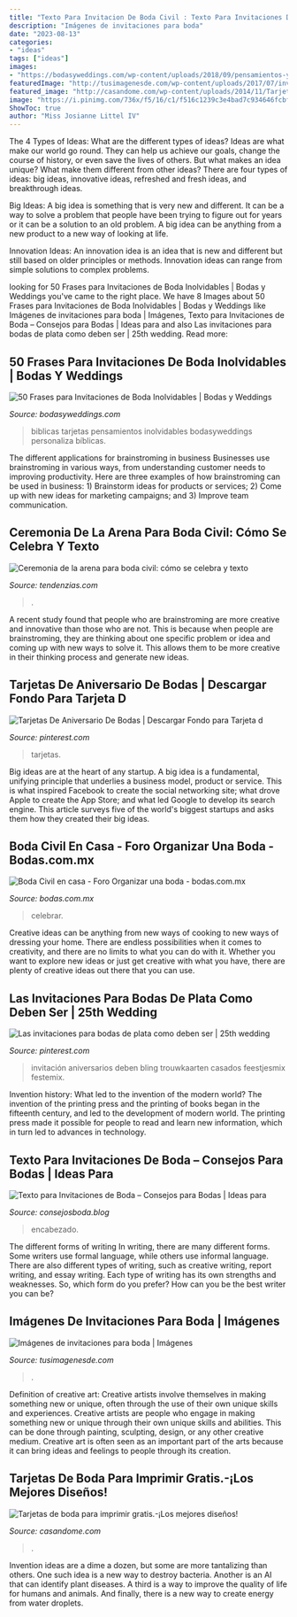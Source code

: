 ```yaml
---
title: "Texto Para Invitacion De Boda Civil : Texto Para Invitaciones De Boda – Consejos Para Bodas"
description: "Imágenes de invitaciones para boda"
date: "2023-08-13"
categories:
- "ideas"
tags: ["ideas"]
images:
- "https://bodasyweddings.com/wp-content/uploads/2018/09/pensamientos-y-frases-biblicas.jpg"
featuredImage: "http://tusimagenesde.com/wp-content/uploads/2017/07/invitaciones-para-boda-2.jpg"
featured_image: "http://casandome.com/wp-content/uploads/2014/11/Tarjetas-de-boda-para-imprimir-gratis-54-1024x625.jpg"
image: "https://i.pinimg.com/736x/f5/16/c1/f516c1239c3e4bad7c934646fcbf457e--mariana-orlando.jpg"
ShowToc: true
author: "Miss Josianne Littel IV"
---
```



The 4 Types of Ideas: What are the different types of ideas?
Ideas are what make our world go round. They can help us achieve our goals, change the course of history, or even save the lives of others. But what makes an idea unique? What make them different from other ideas?
There are four types of ideas: big ideas, innovative ideas, refreshed and fresh ideas, and breakthrough ideas.

Big Ideas: A big idea is something that is very new and different. It can be a way to solve a problem that people have been trying to figure out for years or it can be a solution to an old problem. A big idea can be anything from a new product to a new way of looking at life.

Innovation Ideas: An innovation idea is an idea that is new and different but still based on older principles or methods. Innovation ideas can range from simple solutions to complex problems.

	

		
looking for 50 Frases para Invitaciones de Boda Inolvidables | Bodas y Weddings you've came to the right place. We have 8 Images about 50 Frases para Invitaciones de Boda Inolvidables | Bodas y Weddings like Imágenes de invitaciones para boda | Imágenes, Texto para Invitaciones de Boda – Consejos para Bodas | Ideas para and also Las invitaciones para bodas de plata como deben ser | 25th wedding. Read more:
		
    
## 50 Frases Para Invitaciones De Boda Inolvidables | Bodas Y Weddings

<img loading=lazy src="https://bodasyweddings.com/wp-content/uploads/2018/09/pensamientos-y-frases-biblicas.jpg" onerror="this.onerror=null;this.src='https://tse4.mm.bing.net/th?id=OIP.1bamwsA5aQLGNqUrNLd2agHaLH&amp;pid=15.1';" alt="50 Frases para Invitaciones de Boda Inolvidables | Bodas y Weddings">

_Source: bodasyweddings.com_

>biblicas tarjetas pensamientos inolvidables bodasyweddings personaliza bíblicas. 

	

The different applications for brainstroming in business
Businesses use brainstroming in various ways, from understanding customer needs to improving productivity. Here are three examples of how brainstroming can be used in business: 1) Brainstorm ideas for products or services; 2) Come up with new ideas for marketing campaigns; and 3) Improve team communication.

    
## Ceremonia De La Arena Para Boda Civil: Cómo Se Celebra Y Texto

<img loading=lazy src="https://tendenzias.com/wp-content/uploads/2019/05/ceremonia-de-la-arena-para-boda-civil-textos.png?603b75&amp;603b75" onerror="this.onerror=null;this.src='https://tse4.mm.bing.net/th?id=OIP.mkIDrqgLbLkfkmysKlQjRgHaKf&amp;pid=15.1';" alt="Ceremonia de la arena para boda civil: cómo se celebra y texto">

_Source: tendenzias.com_

>. 

	

A recent study found that people who are brainstroming are more creative and innovative than those who are not. This is because when people are brainstroming, they are thinking about one specific problem or idea and coming up with new ways to solve it. This allows them to be more creative in their thinking process and generate new ideas.

    
## Tarjetas De Aniversario De Bodas | Descargar Fondo Para Tarjeta D

<img loading=lazy src="https://i.pinimg.com/736x/f5/16/c1/f516c1239c3e4bad7c934646fcbf457e--mariana-orlando.jpg" onerror="this.onerror=null;this.src='https://tse1.mm.bing.net/th?id=OIP.sCv5-PFvb-u0ztLPkPTN8AHaF7&amp;pid=15.1';" alt="Tarjetas De Aniversario De Bodas | Descargar Fondo para Tarjeta d">

_Source: pinterest.com_

>tarjetas. 

	

Big ideas are at the heart of any startup. A big idea is a fundamental, unifying principle that underlies a business model, product or service. This is what inspired Facebook to create the social networking site; what drove Apple to create the App Store; and what led Google to develop its search engine. This article surveys five of the world's biggest startups and asks them how they created their big ideas.

    
## Boda Civil En Casa - Foro Organizar Una Boda - Bodas.com.mx

<img loading=lazy src="https://cdn0.bodas.com.mx/usr/5/3/3/6/cfb_1162737.jpg" onerror="this.onerror=null;this.src='https://tse1.mm.bing.net/th?id=OIP.bIiRD-HapOuAGgVcvb1rqQHaHa&amp;pid=15.1';" alt="Boda Civil en casa - Foro Organizar una boda - bodas.com.mx">

_Source: bodas.com.mx_

>celebrar. 

	

Creative ideas can be anything from new ways of cooking to new ways of dressing your home. There are endless possibilities when it comes to creativity, and there are no limits to what you can do with it. Whether you want to explore new ideas or just get creative with what you have, there are plenty of creative ideas out there that you can use.

    
## Las Invitaciones Para Bodas De Plata Como Deben Ser | 25th Wedding

<img loading=lazy src="https://i.pinimg.com/736x/32/19/da/3219da31ccc8f4f03160c2ff4900c5df.jpg" onerror="this.onerror=null;this.src='https://tse2.mm.bing.net/th?id=OIP.mlHxz4Sol2BmAXpHWTgSUQAAAA&amp;pid=15.1';" alt="Las invitaciones para bodas de plata como deben ser | 25th wedding">

_Source: pinterest.com_

>invitación aniversarios deben bling trouwkaarten casados feestjesmix festemix. 

	

Invention history: What led to the invention of the modern world?
The invention of the printing press and the printing of books began in the fifteenth century, and led to the development of modern world. The printing press made it possible for people to read and learn new information, which in turn led to advances in technology.

    
## Texto Para Invitaciones De Boda – Consejos Para Bodas | Ideas Para

<img loading=lazy src="https://www.consejosboda.blog/wp-content/uploads/2018/08/encabezado-3.jpg" onerror="this.onerror=null;this.src='https://tse2.mm.bing.net/th?id=OIP.I2FXqJvd05bm4h_DGb7dfQHaJ4&amp;pid=15.1';" alt="Texto para Invitaciones de Boda – Consejos para Bodas | Ideas para">

_Source: consejosboda.blog_

>encabezado. 

	

The different forms of writing
In writing, there are many different forms. Some writers use formal language, while others use informal language. There are also different types of writing, such as creative writing, report writing, and essay writing. Each type of writing has its own strengths and weaknesses. So, which form do you prefer? How can you be the best writer you can be?

    
## Imágenes De Invitaciones Para Boda | Imágenes

<img loading=lazy src="http://tusimagenesde.com/wp-content/uploads/2017/07/invitaciones-para-boda-2.jpg" onerror="this.onerror=null;this.src='https://tse3.mm.bing.net/th?id=OIP.c-3TuaH4JfnpIV6EBemHyAHaLK&amp;pid=15.1';" alt="Imágenes de invitaciones para boda | Imágenes">

_Source: tusimagenesde.com_

>. 

	

Definition of creative art: Creative artists involve themselves in making something new or unique, often through the use of their own unique skills and experiences.
Creative artists are people who engage in making something new or unique through their own unique skills and abilities. This can be done through painting, sculpting, design, or any other creative medium. Creative art is often seen as an important part of the arts because it can bring ideas and feelings to people through its creation.

    
## Tarjetas De Boda Para Imprimir Gratis.-¡Los Mejores Diseños!

<img loading=lazy src="http://casandome.com/wp-content/uploads/2014/11/Tarjetas-de-boda-para-imprimir-gratis-54-1024x625.jpg" onerror="this.onerror=null;this.src='https://tse2.mm.bing.net/th?id=OIP.FvF4MdDW7sDJU6rnugxzjwHaEh&amp;pid=15.1';" alt="Tarjetas de boda para imprimir gratis.-¡Los mejores diseños!">

_Source: casandome.com_

>. 

	

Invention ideas are a dime a dozen, but some are more tantalizing than others. One such idea is a new way to destroy bacteria. Another is an AI that can identify plant diseases. A third is a way to improve the quality of life for humans and animals. And finally, there is a new way to create energy from water droplets.

